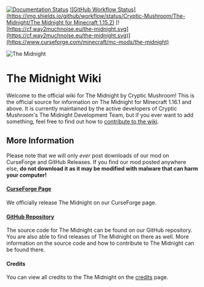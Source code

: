 [![Documentation Status](https://readthedocs.org/projects/the-midnight/badge/?version=latest)](https://readthedocs.org/projects/the-midnight/builds/) [![GitHub Workflow Status](https://img.shields.io/github/workflow/status/Cryptic-Mushroom/The-Midnight/The Midnight for Minecraft 1.15.2)](https://github.com/Cryptic-Mushroom/The-Midnight/actions) [![https://cf.way2muchnoise.eu/the-midnight.svg](https://cf.way2muchnoise.eu/the-midnight.svg)](https://www.curseforge.com/minecraft/mc-mods/the-midnight)

![The Midnight](https://raw.githubusercontent.com/Cryptic-Mushroom/The-Midnight/1.16.1/curseforge/front-page-poster.jpg)

# The Midnight Wiki
Welcome to the official wiki for The Midnight by Cryptic Mushroom! This is the official source for information on The Midnight for Minecraft 1.16.1 and above. It is currently maintained by the active developers of Cryptic Mushroom's The Midnight Development Team, but if you ever want to add something, feel free to find out how to [contribute to the wiki](about/contribution.md).

## More Information
Please note that we will only *ever* post downloads of our mod on CurseForge and GitHub Releases. If you find our mod posted anywhere else, **do not download it as it may be modified with malware that can harm your computer!**
#### [CurseForge Page](https://www.curseforge.com/minecraft/mc-mods/the-midnight)
We officially release The Midnight on our CurseForge page.
#### [GitHub Repository](https://github.com/Cryptic-Mushroom/The-Midnight)
The source code for The Midnight can be found on our GitHub repository. You are also able to find releases of The Midnight on there as well. More information on the source code and how to contribute to The Midnight can be found there.
#### Credits
You can view all credits to the The Midnight on the [credits](about/credits.md) page.